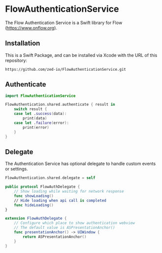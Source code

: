 # FlowAuthenticationService

The Flow Authentication Service is a Swift library for Flow (https://www.onflow.org).

## Installation

This is a Swift Package, and can be installed via Xcode with the URL of this repository:

`https://github.com/zed-io/FlowAuthenticationService.git`

## Authenticate 

```swift
import FlowAuthenticationService

FlowAuthentication.shared.authenticate { result in
    switch result {
    case let .success(data):
        print(data)
    case let .failure(error):
        print(error)
    }
}
```

## Delegate

The Authentication Service has optional delegate to handle custom events or settings. 

```swift
FlowAuthentication.shared.delegate = self

public protocol FlowAuthDelegate {
    // Show loading while waiting for network response
    func showLoading()
    // Hide loading when api call is completed 
    func hideLoading()
}

extension FlowAuthDelegate {
    // Configure which place to show authentication webview
    // The default value is ASPresentationAnchor()
    func presentationAnchor() -> UIWindow {
        return ASPresentationAnchor()
    }
}
```
